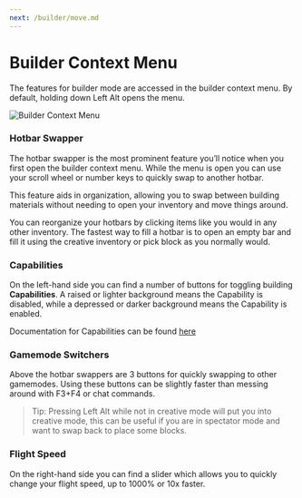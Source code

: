 ```yaml
---
next: /builder/move.md
---
```


# Builder Context Menu
The features for builder mode are accessed in the builder context menu. By default, holding down Left Alt opens the menu.

![Builder Context Menu](/images/AltMenuOverview.png)

### Hotbar Swapper
The hotbar swapper is the most prominent feature you’ll notice when you first open the builder context menu. While the menu is open you can use your scroll wheel or number keys to quickly swap to another hotbar.

This feature aids in organization, allowing you to swap between building materials without needing to open your inventory and move things around.

You can reorganize your hotbars by clicking items like you would in any other inventory. The fastest way to fill a hotbar is to open an empty bar and fill it using the creative inventory or pick block as you normally would.

### Capabilities
On the left-hand side you can find a number of buttons for toggling building **Capabilities**. A raised or lighter background means the Capability is disabled, while a depressed or darker background means the Capability is enabled.

Documentation for Capabilities can be found [here](/capabilities/intro.md)

### Gamemode Switchers
Above the hotbar swappers are 3 buttons for quickly swapping to other gamemodes. Using these buttons can be slightly faster than messing around with F3+F4 or chat commands.

> Tip: Pressing Left Alt while not in creative mode will put you into creative mode, this can be useful if you are in spectator mode and want to swap back to place some blocks. 

### Flight Speed
On the right-hand side you can find a slider which allows you to quickly change your flight speed, up to 1000% or 10x faster.
